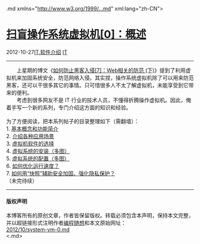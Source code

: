 <!DOCTYPE.md>
.md xmlns="http://www.w3.org/1999/...md" xml:lang="zh-CN">
<head>
<meta http-equiv="Content-Type" content="text.md; charset=utf-8" />
<meta name="generator" content="Python script by program.think@gmail.com" />
<meta name="provider" content="program-think.blogspot.com" />
<link type="text/css" rel="stylesheet" href="../../css/program-think.css" />
<title>扫盲操作系统虚拟机[0]：概述 - 编程随想的博客</title>
</head>
<body>
<div id="main" style="width:100%;">
<h1><a href="../../index.md" title="回到首页">扫盲操作系统虚拟机[0]：概述</a></h1>
<div class="post-info"><span class="date-header">2012-10-27</span><a href="../../tags/IT.E8BDAFE4BBB6E4BB8BE7BB8D.md" class="tag">IT.软件介绍</a> <a href="../../tags/IT.md" class="tag">IT</a> </div>
<hr>
<div class="post">
&#12288;&#12288;上星期的博文《<a href="https://program-think.blogspot.com/2012/10/howto-prevent-hacker-attack-7...md">如何防止黑客入侵[7]：Web相关的防范 (下)</a>》提到了利用虚拟机来加固系统安全，防范网络入侵。其实捏，操作系统虚拟机除了可以用来防范黑客，还可以干很多其它的事情。只可惜很多人不太了解虚拟机，未能享受到它带来的便利。<br />&#12288;&#12288;考虑到很多网友不是 IT 行业的技术人员，不懂得折腾操作虚拟机。因此，俺着手写一个新的系列，专门介绍这方面的知识和经验。<a name='more'></a><!--program-think--><br /><a name="index"> </a><br />为了方便阅读，把本系列帖子的目录整理如下（需翻墙）：<br />1. <a href="https://program-think.blogspot.com/2012/10/system-vm-1...md">基本概念和功能简介</a><br />2. <a href="https://program-think.blogspot.com/2012/11/system-vm-2...md">介绍各种应用场景</a><br />3. <a href="https://program-think.blogspot.com/2012/11/system-vm-3...md">虚拟机软件的选择</a><br />4. <a href="https://program-think.blogspot.com/2012/12/system-vm-4...md">虚拟系统的安装（多图）</a><br />5. <a href="https://program-think.blogspot.com/2012/12/system-vm-5...md">虚拟系统的配置（多图）</a><br />6. <a href="https://program-think.blogspot.com/2014/09/system-vm-6...md">如何优化运行速度？</a><br />7. <a href="https://program-think.blogspot.com/2015/12/system-vm-7...md">如何用“快照”辅助安全加固、强化隐私保护？</a><br />（未完待续）<br /><div class="blogger-post-footer">
</div>
<hr>
<div class="copyright">
<h4>版权声明</h4>
本博客所有的原创文章，作者皆保留版权。转载必须包含本声明，保持本文完整，并以超链接形式注明作者<a href="mailto:program.think@gmail.com">编程随想</a>和本文原始网址：<br>
<a href="2012/10/system-vm-0.md">2012/10/system-vm-0.md</a>
</div>
</div>
</body>
<.md>
